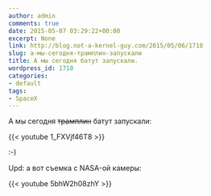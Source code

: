 ```yaml
---
author: admin
comments: true
date: 2015-05-07 03:29:22+00:00
excerpt: None
link: http://blog.not-a-kernel-guy.com/2015/05/06/1718
slug: а-мы-сегодня-трамплин-запускали
title: А мы сегодня батут запускали.
wordpress_id: 1718
categories:
- default
tags:
- SpaceX
---
```


А мы сегодня <del>трамплин</del> батут запускали:

{{< youtube 1_FXVjf46T8 >}}

:-)

Upd: а вот съемка с NASA-ой камеры:

{{< youtube 5bhW2h08zhY >}}
